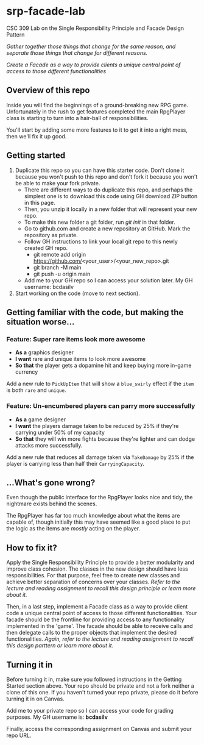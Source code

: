 # srp-facade-lab
CSC 309 Lab on the Single Responsibility Principle and Facade Design Pattern

*Gather together those things that change for the same reason, and separate those things that change for different reasons.*

*Create a Facade as a way to provide clients a unique central point of access to those different functionalities*

## Overview of this repo

Inside you will find the beginnings of a ground-breaking new RPG game. Unfortunately in the rush to get features completed the main
RpgPlayer class is starting to turn into a hair-ball of responsibilities.

You'll start by adding some more features to it to get it into a right mess, then we'll fix it up good.

## Getting started

1. Duplicate this repo so you can have this starter code. Don't clone it because you won't push to this repo and don't fork it because you won't be able to make your fork private. 
   * There are different ways to do duplicate this repo, and perhaps the simplest one is to download this code using GH download ZIP button in this page.
   * Then, you unzip it locally in a new folder that will represent your new repo.
   * To make this new folder a git folder, run *git init* in that folder.
   * Go to github.com and create a new repository at GitHub. Mark the repository as private.
   * Follow GH instructions to link your local git repo to this newly created GH repo.
      * git remote add origin https://github.com/<your_user>/<your_new_repo>.git
      * git branch -M main
      * git push -u origin main
   * Add me to your GH repo so I can access your solution later. My GH username: bcdasilv
2. Start working on the code (move to next section).

## Getting familiar with the code, but making the situation worse...

### Feature: Super rare items look more awesome

* **As a** graphics designer
* **I want** rare and unique items to look more awesome
* **So that** the player gets a dopamine hit and keep buying more in-game currency

Add a new rule to ```PickUpItem``` that will show a ```blue_swirly``` effect if the ```item``` 
is both ```rare``` and ```unique```.

### Feature: Un-encumbered players can parry more successfully

* **As a** game designer
* **I want** the players damage taken to be reduced by 25% if they're carrying under 50% of my capacity
* **So that** they will win more fights because they're lighter and can dodge attacks more successfully.

Add a new rule that reduces all damage taken via ```TakeDamage``` by 25% if the player is carrying 
less than half their ```CarryingCapacity```.

## ...What's gone wrong?

Even though the public interface for the RpgPlayer looks nice and tidy, the nightmare exists behind the scenes.

The RpgPlayer has far too much knowledge about what the items are capable of, though initially this may have seemed like a good place to
put the logic as the items are *mostly* acting on the player.

## How to fix it?

Apply the Single Responsibility Principle to provide a better modularity and improve class cohesion. The classes in the new design should have less responsibilities. For that purpose, feel free to create new classes and achieve better separation of concerns over your classes. *Refer to the lecture and reading assignment to recall this design principle or learn more about it.*

Then, in a last step, implement a Facade class as a way to provide client code a unique central point of access to those different functionalities. Your facade should be the frontline for providing access to any functionality implemented in the 'game'. The facade should be able to receive calls and then delegate calls to the proper objects that implement the desired functionalities. *Again, refer to the lecture and reading assignment to recall this design parttern or learn more about it.*

## Turning it in

Before turning it in, make sure you followed instructions in the Getting Started section above. Your repo should be private and not a fork neither a clone of this one. If you haven't turned your repo private, please do it before turning it in on Canvas.

Add me to your private repo so I can access your code for grading purposes. My GH username is: **bcdasilv**

Finally, access the corresponding assignment on Canvas and submit your repo URL.
